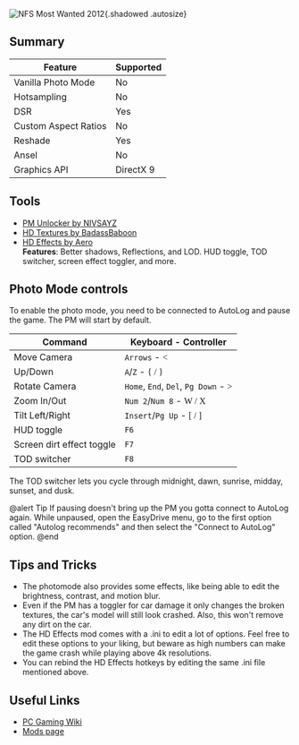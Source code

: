![NFS Most Wanted 2012](Images\nfs-most-wanted-2012.png "Shot by originalnicodr"){.shadowed .autosize}

## Summary

Feature | Supported
--|--
Vanilla Photo Mode | No
Hotsampling | No
DSR | Yes
Custom Aspect Ratios | No
Reshade | Yes
Ansel | No
Graphics API | DirectX 9

## Tools
* [PM Unlocker by NIVSAYZ](https://nfsmods.xyz/mod/4248)  
* [HD Textures by BadassBaboon](https://nfsmods.xyz/mod/3416)  
* [HD Effects by Aero](https://nfsmods.xyz/mod/2694)  
**Features**: Better shadows, Reflections, and LOD. HUD toggle, TOD switcher, screen effect toggler, and more.

## Photo Mode controls

To enable the photo mode, you need to be connected to AutoLog and pause the game. The PM will start by default.

Command | Keyboard - Controller
--|--
Move Camera | `Arrows` - <font face="Controller"><</font>
Up/Down | `A`/`Z` - <font face="Controller">{ / }</font>
Rotate Camera | `Home`, `End`, `Del`, `Pg Down` - <font face="Controller">></font>
Zoom In/Out | `Num 2`/`Num 8` - <font face="Controller">W / X</font>
Tilt Left/Right | `Insert`/`Pg Up` - <font face="Controller">[ / ]</font>
HUD toggle | `F6`
Screen dirt effect toggle | `F7`
TOD switcher | `F8`

The TOD switcher lets you cycle through midnight, dawn, sunrise, midday, sunset, and dusk.

@alert Tip
If pausing doesn't bring up the PM you gotta connect to AutoLog again. While unpaused, open the EasyDrive menu, go to the first option called "Autolog recommends" and then select the "Connect to AutoLog" option.
@end

## Tips and Tricks
- The photomode also provides some effects, like being able to edit the brightness, contrast, and motion blur.
- Even if the PM has a toggler for car damage it only changes the broken textures, the car's model will still look crashed. Also, this won't remove any dirt on the car.
- The HD Effects mod comes with a .ini to edit a lot of options. Feel free to edit these options to your liking, but beware as high numbers can make the game crash while playing above 4k resolutions.
- You can rebind the HD Effects hotkeys by editing the same .ini file mentioned above.

## Useful Links

* [PC Gaming Wiki](https://www.pcgamingwiki.com/wiki/Need_for_Speed:_Most_Wanted_(2012))
* [Mods page](https://nfsmods.xyz/search?search=NFS&game=12)
